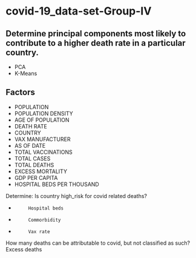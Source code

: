 # covid-19_data-set-Group-IV
## Determine principal components most likely to contribute to a higher death rate in a particular country.
- PCA
- K-Means 

## Factors
- POPULATION
- POPULATION DENSITY
- AGE OF POPULATION
- DEATH RATE
- COUNTRY
- VAX MANUFACTURER
- AS OF DATE
- TOTAL VACCINATIONS
- TOTAL CASES
- TOTAL DEATHS
- EXCESS MORTALITY
- GDP PER CAPITA
- HOSPITAL BEDS PER THOUSAND
 
Determine:
Is country high_risk for covid related deaths?
-          Hospital beds
-          Commorbidity
-          Vax rate
How many deaths can be attributable to covid, but not classified as such?
Excess deaths

